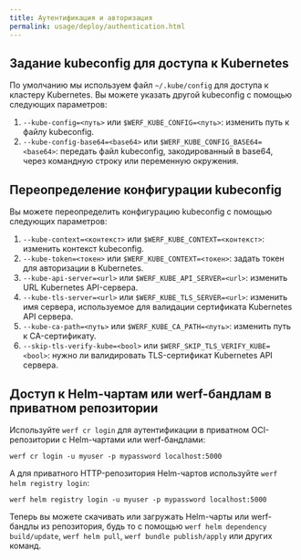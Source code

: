 ```yaml
---
title: Аутентификация и авторизация
permalink: usage/deploy/authentication.html
---
```


## Задание kubeconfig для доступа к Kubernetes

По умолчанию мы используем файл `~/.kube/config` для доступа к кластеру Kubernetes. Вы можете указать другой kubeconfig с помощью следующих параметров:

1. `--kube-config=<путь>` или `$WERF_KUBE_CONFIG=<путь>`: изменить путь к файлу kubeconfig.
1. `--kube-config-base64=<base64>` или `$WERF_KUBE_CONFIG_BASE64=<base64>`: передать файл kubeconfig, закодированный в base64, через командную строку или переменную окружения.

## Переопределение конфигурации kubeconfig

Вы можете переопределить конфигурацию kubeconfig с помощью следующих параметров:

1. `--kube-context=<контекст>` или `$WERF_KUBE_CONTEXT=<контекст>`: изменить контекст kubeconfig.
1. `--kube-token=<токен>` или `$WERF_KUBE_CONTEXT=<токен>`: задать токен для авторизации в Kubernetes.
1. `--kube-api-server=<url>` или `$WERF_KUBE_API_SERVER=<url>`: изменить URL Kubernetes API-сервера.
1. `--kube-tls-server=<url>` или `$WERF_KUBE_TLS_SERVER=<url>`: изменить имя сервера, используемое для валидации сертификата Kubernetes API сервера.
1. `--kube-ca-path=<путь>` или `$WERF_KUBE_CA_PATH=<путь>`: изменить путь к CA-сертификату.
1. `--skip-tls-verify-kube=<bool>` или `$WERF_SKIP_TLS_VERIFY_KUBE=<bool>`: нужно ли валидировать TLS-сертификат Kubernetes API сервера.

## Доступ к Helm-чартам или werf-бандлам в приватном репозитории

Используйте `werf cr login` для аутентификации в приватном OCI-репозитории с Helm-чартами или werf-бандлами:

```shell
werf cr login -u myuser -p mypassword localhost:5000
```

А для приватного HTTP-репозитория Helm-чартов используйте `werf helm registry login`:

```shell
werf helm registry login -u myuser -p mypassword localhost:5000
```

Теперь вы можете скачивать или загружать Helm-чарты или werf-бандлы из репозитория, будь то с помощью `werf helm dependency build/update`, `werf helm pull`, `werf bundle publish/apply` или других команд.
